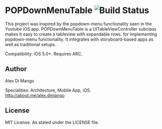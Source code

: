 # POPDownMenuTable ![Build Status](http://www.whardoo.com/images/ipad_landscape.png)

This project was inspired by the popdown-menu functionality seen in the Youtube iOS app. POPDownMenuTable is a UITableViewController subclass makes it easy to create a tableview with expandable rows. for implementing popdown-menu functionality. It integrates with storyboard-based apps as well as traditional setups.


Compatibility: iOS 5.0+. Requires ARC.

## Author

Alex Di Mango

Specialities: Architecture, Mobile App, iOS.<br />
http://about.me/alex.dimango

## License

MIT License. As stated under the LICENSE file.
